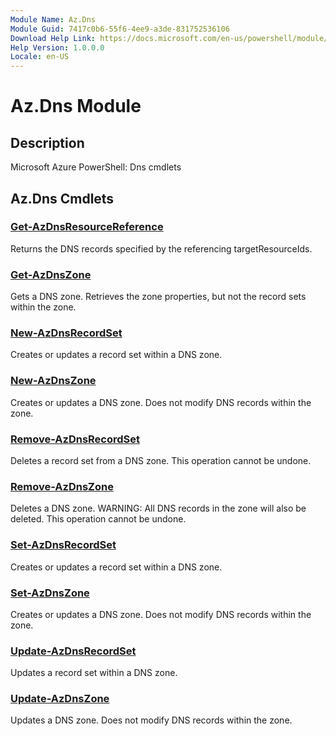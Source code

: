 ```yaml
---
Module Name: Az.Dns
Module Guid: 7417c0b6-55f6-4ee9-a3de-831752536106
Download Help Link: https://docs.microsoft.com/en-us/powershell/module/az.dns
Help Version: 1.0.0.0
Locale: en-US
---
```


# Az.Dns Module
## Description
Microsoft Azure PowerShell: Dns cmdlets

## Az.Dns Cmdlets
### [Get-AzDnsResourceReference](Get-AzDnsResourceReference.md)
Returns the DNS records specified by the referencing targetResourceIds.

### [Get-AzDnsZone](Get-AzDnsZone.md)
Gets a DNS zone.
Retrieves the zone properties, but not the record sets within the zone.

### [New-AzDnsRecordSet](New-AzDnsRecordSet.md)
Creates or updates a record set within a DNS zone.

### [New-AzDnsZone](New-AzDnsZone.md)
Creates or updates a DNS zone.
Does not modify DNS records within the zone.

### [Remove-AzDnsRecordSet](Remove-AzDnsRecordSet.md)
Deletes a record set from a DNS zone.
This operation cannot be undone.

### [Remove-AzDnsZone](Remove-AzDnsZone.md)
Deletes a DNS zone.
WARNING: All DNS records in the zone will also be deleted.
This operation cannot be undone.

### [Set-AzDnsRecordSet](Set-AzDnsRecordSet.md)
Creates or updates a record set within a DNS zone.

### [Set-AzDnsZone](Set-AzDnsZone.md)
Creates or updates a DNS zone.
Does not modify DNS records within the zone.

### [Update-AzDnsRecordSet](Update-AzDnsRecordSet.md)
Updates a record set within a DNS zone.

### [Update-AzDnsZone](Update-AzDnsZone.md)
Updates a DNS zone.
Does not modify DNS records within the zone.

